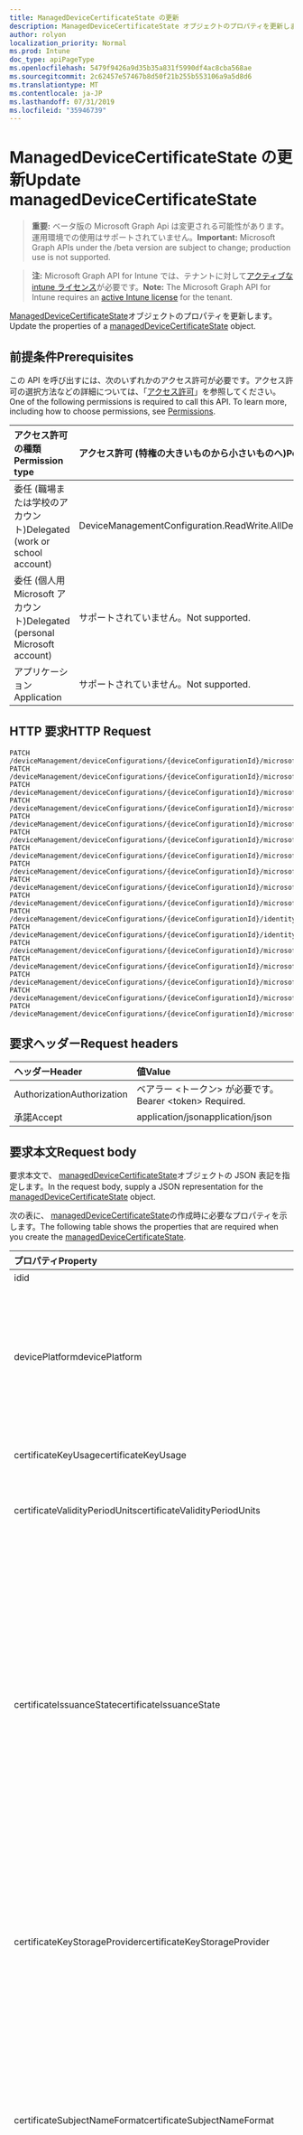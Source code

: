 ```yaml
---
title: ManagedDeviceCertificateState の更新
description: ManagedDeviceCertificateState オブジェクトのプロパティを更新します。
author: rolyon
localization_priority: Normal
ms.prod: Intune
doc_type: apiPageType
ms.openlocfilehash: 5479f9426a9d35b35a831f5990df4ac8cba568ae
ms.sourcegitcommit: 2c62457e57467b8d50f21b255b553106a9a5d8d6
ms.translationtype: MT
ms.contentlocale: ja-JP
ms.lasthandoff: 07/31/2019
ms.locfileid: "35946739"
---
```

# <a name="update-manageddevicecertificatestate"></a><span data-ttu-id="07985-103">ManagedDeviceCertificateState の更新</span><span class="sxs-lookup"><span data-stu-id="07985-103">Update managedDeviceCertificateState</span></span>

> <span data-ttu-id="07985-104">**重要:** ベータ版の Microsoft Graph Api は変更される可能性があります。運用環境での使用はサポートされていません。</span><span class="sxs-lookup"><span data-stu-id="07985-104">**Important:** Microsoft Graph APIs under the /beta version are subject to change; production use is not supported.</span></span>

> <span data-ttu-id="07985-105">**注:** Microsoft Graph API for Intune では、テナントに対して[アクティブな intune ライセンス](https://go.microsoft.com/fwlink/?linkid=839381)が必要です。</span><span class="sxs-lookup"><span data-stu-id="07985-105">**Note:** The Microsoft Graph API for Intune requires an [active Intune license](https://go.microsoft.com/fwlink/?linkid=839381) for the tenant.</span></span>

<span data-ttu-id="07985-106">[ManagedDeviceCertificateState](../resources/intune-deviceconfig-manageddevicecertificatestate.md)オブジェクトのプロパティを更新します。</span><span class="sxs-lookup"><span data-stu-id="07985-106">Update the properties of a [managedDeviceCertificateState](../resources/intune-deviceconfig-manageddevicecertificatestate.md) object.</span></span>

## <a name="prerequisites"></a><span data-ttu-id="07985-107">前提条件</span><span class="sxs-lookup"><span data-stu-id="07985-107">Prerequisites</span></span>
<span data-ttu-id="07985-p101">この API を呼び出すには、次のいずれかのアクセス許可が必要です。アクセス許可の選択方法などの詳細については、「[アクセス許可](/graph/permissions-reference)」を参照してください。</span><span class="sxs-lookup"><span data-stu-id="07985-p101">One of the following permissions is required to call this API. To learn more, including how to choose permissions, see [Permissions](/graph/permissions-reference).</span></span>

|<span data-ttu-id="07985-110">アクセス許可の種類</span><span class="sxs-lookup"><span data-stu-id="07985-110">Permission type</span></span>|<span data-ttu-id="07985-111">アクセス許可 (特権の大きいものから小さいものへ)</span><span class="sxs-lookup"><span data-stu-id="07985-111">Permissions (from most to least privileged)</span></span>|
|:---|:---|
|<span data-ttu-id="07985-112">委任 (職場または学校のアカウント)</span><span class="sxs-lookup"><span data-stu-id="07985-112">Delegated (work or school account)</span></span>|<span data-ttu-id="07985-113">DeviceManagementConfiguration.ReadWrite.All</span><span class="sxs-lookup"><span data-stu-id="07985-113">DeviceManagementConfiguration.ReadWrite.All</span></span>|
|<span data-ttu-id="07985-114">委任 (個人用 Microsoft アカウント)</span><span class="sxs-lookup"><span data-stu-id="07985-114">Delegated (personal Microsoft account)</span></span>|<span data-ttu-id="07985-115">サポートされていません。</span><span class="sxs-lookup"><span data-stu-id="07985-115">Not supported.</span></span>|
|<span data-ttu-id="07985-116">アプリケーション</span><span class="sxs-lookup"><span data-stu-id="07985-116">Application</span></span>|<span data-ttu-id="07985-117">サポートされていません。</span><span class="sxs-lookup"><span data-stu-id="07985-117">Not supported.</span></span>|

## <a name="http-request"></a><span data-ttu-id="07985-118">HTTP 要求</span><span class="sxs-lookup"><span data-stu-id="07985-118">HTTP Request</span></span>
<!-- {
  "blockType": "ignored"
}
-->
``` http
PATCH /deviceManagement/deviceConfigurations/{deviceConfigurationId}/microsoft.graph.iosPkcsCertificateProfile/managedDeviceCertificateStates/{managedDeviceCertificateStateId}
PATCH /deviceManagement/deviceConfigurations/{deviceConfigurationId}/microsoft.graph.iosScepCertificateProfile/managedDeviceCertificateStates/{managedDeviceCertificateStateId}
PATCH /deviceManagement/deviceConfigurations/{deviceConfigurationId}/microsoft.graph.macOSScepCertificateProfile/managedDeviceCertificateStates/{managedDeviceCertificateStateId}
PATCH /deviceManagement/deviceConfigurations/{deviceConfigurationId}/microsoft.graph.androidPkcsCertificateProfile/managedDeviceCertificateStates/{managedDeviceCertificateStateId}
PATCH /deviceManagement/deviceConfigurations/{deviceConfigurationId}/microsoft.graph.androidScepCertificateProfile/managedDeviceCertificateStates/{managedDeviceCertificateStateId}
PATCH /deviceManagement/deviceConfigurations/{deviceConfigurationId}/microsoft.graph.iosImportedPFXCertificateProfile/managedDeviceCertificateStates/{managedDeviceCertificateStateId}
PATCH /deviceManagement/deviceConfigurations/{deviceConfigurationId}/microsoft.graph.macOSImportedPFXCertificateProfile/managedDeviceCertificateStates/{managedDeviceCertificateStateId}
PATCH /deviceManagement/deviceConfigurations/{deviceConfigurationId}/microsoft.graph.androidImportedPFXCertificateProfile/managedDeviceCertificateStates/{managedDeviceCertificateStateId}
PATCH /deviceManagement/deviceConfigurations/{deviceConfigurationId}/microsoft.graph.androidWorkProfileScepCertificateProfile/managedDeviceCertificateStates/{managedDeviceCertificateStateId}
PATCH /deviceManagement/deviceConfigurations/{deviceConfigurationId}/microsoft.graph.androidForWorkImportedPFXCertificateProfile/managedDeviceCertificateStates/{managedDeviceCertificateStateId}
PATCH /deviceManagement/deviceConfigurations/{deviceConfigurationId}/identityCertificate/microsoft.graph.androidForWorkPkcsCertificateProfile/managedDeviceCertificateStates/{managedDeviceCertificateStateId}
PATCH /deviceManagement/deviceConfigurations/{deviceConfigurationId}/identityCertificate/microsoft.graph.androidForWorkScepCertificateProfile/managedDeviceCertificateStates/{managedDeviceCertificateStateId}
PATCH /deviceManagement/deviceConfigurations/{deviceConfigurationId}/microsoft.graph.windowsPhone81VpnConfiguration/identityCertificate/microsoft.graph.windowsPhone81SCEPCertificateProfile/managedDeviceCertificateStates/{managedDeviceCertificateStateId}
PATCH /deviceManagement/deviceConfigurations/{deviceConfigurationId}/microsoft.graph.windowsWifiEnterpriseEAPConfiguration/identityCertificateForClientAuthentication/microsoft.graph.windows10PkcsCertificateProfile/managedDeviceCertificateStates/{managedDeviceCertificateStateId}
PATCH /deviceManagement/deviceConfigurations/{deviceConfigurationId}/microsoft.graph.windowsWifiEnterpriseEAPConfiguration/identityCertificateForClientAuthentication/microsoft.graph.windows81SCEPCertificateProfile/managedDeviceCertificateStates/{managedDeviceCertificateStateId}
PATCH /deviceManagement/deviceConfigurations/{deviceConfigurationId}/microsoft.graph.windowsWifiEnterpriseEAPConfiguration/identityCertificateForClientAuthentication/microsoft.graph.windows10ImportedPFXCertificateProfile/managedDeviceCertificateStates/{managedDeviceCertificateStateId}
PATCH /deviceManagement/deviceConfigurations/{deviceConfigurationId}/microsoft.graph.windowsWifiEnterpriseEAPConfiguration/identityCertificateForClientAuthentication/microsoft.graph.windowsPhone81ImportedPFXCertificateProfile/managedDeviceCertificateStates/{managedDeviceCertificateStateId}
```

## <a name="request-headers"></a><span data-ttu-id="07985-119">要求ヘッダー</span><span class="sxs-lookup"><span data-stu-id="07985-119">Request headers</span></span>
|<span data-ttu-id="07985-120">ヘッダー</span><span class="sxs-lookup"><span data-stu-id="07985-120">Header</span></span>|<span data-ttu-id="07985-121">値</span><span class="sxs-lookup"><span data-stu-id="07985-121">Value</span></span>|
|:---|:---|
|<span data-ttu-id="07985-122">Authorization</span><span class="sxs-lookup"><span data-stu-id="07985-122">Authorization</span></span>|<span data-ttu-id="07985-123">ベアラー &lt;トークン&gt; が必要です。</span><span class="sxs-lookup"><span data-stu-id="07985-123">Bearer &lt;token&gt; Required.</span></span>|
|<span data-ttu-id="07985-124">承諾</span><span class="sxs-lookup"><span data-stu-id="07985-124">Accept</span></span>|<span data-ttu-id="07985-125">application/json</span><span class="sxs-lookup"><span data-stu-id="07985-125">application/json</span></span>|

## <a name="request-body"></a><span data-ttu-id="07985-126">要求本文</span><span class="sxs-lookup"><span data-stu-id="07985-126">Request body</span></span>
<span data-ttu-id="07985-127">要求本文で、 [managedDeviceCertificateState](../resources/intune-deviceconfig-manageddevicecertificatestate.md)オブジェクトの JSON 表記を指定します。</span><span class="sxs-lookup"><span data-stu-id="07985-127">In the request body, supply a JSON representation for the [managedDeviceCertificateState](../resources/intune-deviceconfig-manageddevicecertificatestate.md) object.</span></span>

<span data-ttu-id="07985-128">次の表に、 [managedDeviceCertificateState](../resources/intune-deviceconfig-manageddevicecertificatestate.md)の作成時に必要なプロパティを示します。</span><span class="sxs-lookup"><span data-stu-id="07985-128">The following table shows the properties that are required when you create the [managedDeviceCertificateState](../resources/intune-deviceconfig-manageddevicecertificatestate.md).</span></span>

|<span data-ttu-id="07985-129">プロパティ</span><span class="sxs-lookup"><span data-stu-id="07985-129">Property</span></span>|<span data-ttu-id="07985-130">型</span><span class="sxs-lookup"><span data-stu-id="07985-130">Type</span></span>|<span data-ttu-id="07985-131">説明</span><span class="sxs-lookup"><span data-stu-id="07985-131">Description</span></span>|
|:---|:---|:---|
|<span data-ttu-id="07985-132">id</span><span class="sxs-lookup"><span data-stu-id="07985-132">id</span></span>|<span data-ttu-id="07985-133">文字列</span><span class="sxs-lookup"><span data-stu-id="07985-133">String</span></span>|<span data-ttu-id="07985-134">エンティティのキー。</span><span class="sxs-lookup"><span data-stu-id="07985-134">Key of the entity.</span></span>|
|<span data-ttu-id="07985-135">devicePlatform</span><span class="sxs-lookup"><span data-stu-id="07985-135">devicePlatform</span></span>|[<span data-ttu-id="07985-136">devicePlatformType</span><span class="sxs-lookup"><span data-stu-id="07985-136">devicePlatformType</span></span>](../resources/intune-shared-deviceplatformtype.md)|<span data-ttu-id="07985-137">デバイスプラットフォーム。</span><span class="sxs-lookup"><span data-stu-id="07985-137">Device platform.</span></span> <span data-ttu-id="07985-138">可能な値は、`android`、`androidForWork`、`iOS`、`macOS`、`windowsPhone81`、`windows81AndLater`、`windows10AndLater`、`androidWorkProfile`、`unknown` です。</span><span class="sxs-lookup"><span data-stu-id="07985-138">Possible values are: `android`, `androidForWork`, `iOS`, `macOS`, `windowsPhone81`, `windows81AndLater`, `windows10AndLater`, `androidWorkProfile`, `unknown`.</span></span>|
|<span data-ttu-id="07985-139">certificateKeyUsage</span><span class="sxs-lookup"><span data-stu-id="07985-139">certificateKeyUsage</span></span>|[<span data-ttu-id="07985-140">keyUsages</span><span class="sxs-lookup"><span data-stu-id="07985-140">keyUsages</span></span>](../resources/intune-deviceconfig-keyusages.md)|<span data-ttu-id="07985-141">キー使用法。</span><span class="sxs-lookup"><span data-stu-id="07985-141">Key usage.</span></span> <span data-ttu-id="07985-142">可能な値は、`keyEncipherment`、`digitalSignature` です。</span><span class="sxs-lookup"><span data-stu-id="07985-142">Possible values are: `keyEncipherment`, `digitalSignature`.</span></span>|
|<span data-ttu-id="07985-143">certificateValidityPeriodUnits</span><span class="sxs-lookup"><span data-stu-id="07985-143">certificateValidityPeriodUnits</span></span>|[<span data-ttu-id="07985-144">certificateValidityPeriodScale</span><span class="sxs-lookup"><span data-stu-id="07985-144">certificateValidityPeriodScale</span></span>](../resources/intune-deviceconfig-certificatevalidityperiodscale.md)|<span data-ttu-id="07985-145">有効期間の単位。</span><span class="sxs-lookup"><span data-stu-id="07985-145">Validity period units.</span></span> <span data-ttu-id="07985-146">可能な値は、`days`、`months`、`years` です。</span><span class="sxs-lookup"><span data-stu-id="07985-146">Possible values are: `days`, `months`, `years`.</span></span>|
|<span data-ttu-id="07985-147">certificateIssuanceState</span><span class="sxs-lookup"><span data-stu-id="07985-147">certificateIssuanceState</span></span>|[<span data-ttu-id="07985-148">certificateIssuanceStates</span><span class="sxs-lookup"><span data-stu-id="07985-148">certificateIssuanceStates</span></span>](../resources/intune-deviceconfig-certificateissuancestates.md)|<span data-ttu-id="07985-149">発行状態。</span><span class="sxs-lookup"><span data-stu-id="07985-149">Issuance State.</span></span> <span data-ttu-id="07985-150">可能な値: `unknown`、 `challengeIssued` `challengeIssueFailed` `requestCreationFailed` `requestSubmitFailed` `challengeValidationSucceeded` `challengeValidationFailed` `issueFailed` `issuePending` `issued` `responseProcessingFailed` `responsePending`、、、、、、、、、、、、 `enrollmentSucceeded` `enrollmentNotNeeded` `revoked` `removedFromCollection` `renewVerified` `installFailed` `installed`, `deleteFailed`, `deleted`, `renewalRequested`, `requested`.</span><span class="sxs-lookup"><span data-stu-id="07985-150">Possible values are: `unknown`, `challengeIssued`, `challengeIssueFailed`, `requestCreationFailed`, `requestSubmitFailed`, `challengeValidationSucceeded`, `challengeValidationFailed`, `issueFailed`, `issuePending`, `issued`, `responseProcessingFailed`, `responsePending`, `enrollmentSucceeded`, `enrollmentNotNeeded`, `revoked`, `removedFromCollection`, `renewVerified`, `installFailed`, `installed`, `deleteFailed`, `deleted`, `renewalRequested`, `requested`.</span></span>|
|<span data-ttu-id="07985-151">certificateKeyStorageProvider</span><span class="sxs-lookup"><span data-stu-id="07985-151">certificateKeyStorageProvider</span></span>|[<span data-ttu-id="07985-152">keyStorageProviderOption</span><span class="sxs-lookup"><span data-stu-id="07985-152">keyStorageProviderOption</span></span>](../resources/intune-deviceconfig-keystorageprovideroption.md)|<span data-ttu-id="07985-153">キーストレージプロバイダー。</span><span class="sxs-lookup"><span data-stu-id="07985-153">Key Storage Provider.</span></span> <span data-ttu-id="07985-154">使用可能な値は、`useTpmKspOtherwiseUseSoftwareKsp`、`useTpmKspOtherwiseFail`、`usePassportForWorkKspOtherwiseFail`、`useSoftwareKsp` です。</span><span class="sxs-lookup"><span data-stu-id="07985-154">Possible values are: `useTpmKspOtherwiseUseSoftwareKsp`, `useTpmKspOtherwiseFail`, `usePassportForWorkKspOtherwiseFail`, `useSoftwareKsp`.</span></span>|
|<span data-ttu-id="07985-155">certificateSubjectNameFormat</span><span class="sxs-lookup"><span data-stu-id="07985-155">certificateSubjectNameFormat</span></span>|[<span data-ttu-id="07985-156">subjectNameFormat</span><span class="sxs-lookup"><span data-stu-id="07985-156">subjectNameFormat</span></span>](../resources/intune-deviceconfig-subjectnameformat.md)|<span data-ttu-id="07985-157">サブジェクト名の形式。</span><span class="sxs-lookup"><span data-stu-id="07985-157">Subject name format.</span></span> <span data-ttu-id="07985-158">可能な値は、`commonName`、`commonNameIncludingEmail`、`commonNameAsEmail`、`custom`、`commonNameAsIMEI`、`commonNameAsSerialNumber`、`commonNameAsAadDeviceId`、`commonNameAsIntuneDeviceId`、`commonNameAsDurableDeviceId` です。</span><span class="sxs-lookup"><span data-stu-id="07985-158">Possible values are: `commonName`, `commonNameIncludingEmail`, `commonNameAsEmail`, `custom`, `commonNameAsIMEI`, `commonNameAsSerialNumber`, `commonNameAsAadDeviceId`, `commonNameAsIntuneDeviceId`, `commonNameAsDurableDeviceId`.</span></span>|
|<span data-ttu-id="07985-159">certificateSubjectAlternativeNameFormat</span><span class="sxs-lookup"><span data-stu-id="07985-159">certificateSubjectAlternativeNameFormat</span></span>|[<span data-ttu-id="07985-160">subjectAlternativeNameType</span><span class="sxs-lookup"><span data-stu-id="07985-160">subjectAlternativeNameType</span></span>](../resources/intune-deviceconfig-subjectalternativenametype.md)|<span data-ttu-id="07985-161">サブジェクトの別名形式。</span><span class="sxs-lookup"><span data-stu-id="07985-161">Subject alternative name format.</span></span> <span data-ttu-id="07985-162">可能な値は、`none`、`emailAddress`、`userPrincipalName`、`customAzureADAttribute`、`domainNameService` です。</span><span class="sxs-lookup"><span data-stu-id="07985-162">Possible values are: `none`, `emailAddress`, `userPrincipalName`, `customAzureADAttribute`, `domainNameService`.</span></span>|
|<span data-ttu-id="07985-163">certificateRevokeStatus</span><span class="sxs-lookup"><span data-stu-id="07985-163">certificateRevokeStatus</span></span>|[<span data-ttu-id="07985-164">certificateRevocationStatus</span><span class="sxs-lookup"><span data-stu-id="07985-164">certificateRevocationStatus</span></span>](../resources/intune-deviceconfig-certificaterevocationstatus.md)|<span data-ttu-id="07985-165">状態を取り消します。</span><span class="sxs-lookup"><span data-stu-id="07985-165">Revoke status.</span></span> <span data-ttu-id="07985-166">可能な値は、`none`、`pending`、`issued`、`failed`、`revoked` です。</span><span class="sxs-lookup"><span data-stu-id="07985-166">Possible values are: `none`, `pending`, `issued`, `failed`, `revoked`.</span></span>|
|<span data-ttu-id="07985-167">certificateProfileDisplayName</span><span class="sxs-lookup"><span data-stu-id="07985-167">certificateProfileDisplayName</span></span>|<span data-ttu-id="07985-168">String</span><span class="sxs-lookup"><span data-stu-id="07985-168">String</span></span>|<span data-ttu-id="07985-169">証明書プロファイルの表示名</span><span class="sxs-lookup"><span data-stu-id="07985-169">Certificate profile display name</span></span>|
|<span data-ttu-id="07985-170">deviceDisplayName</span><span class="sxs-lookup"><span data-stu-id="07985-170">deviceDisplayName</span></span>|<span data-ttu-id="07985-171">String</span><span class="sxs-lookup"><span data-stu-id="07985-171">String</span></span>|<span data-ttu-id="07985-172">デバイスの表示名</span><span class="sxs-lookup"><span data-stu-id="07985-172">Device display name</span></span>|
|<span data-ttu-id="07985-173">userDisplayName</span><span class="sxs-lookup"><span data-stu-id="07985-173">userDisplayName</span></span>|<span data-ttu-id="07985-174">String</span><span class="sxs-lookup"><span data-stu-id="07985-174">String</span></span>|<span data-ttu-id="07985-175">ユーザーの表示名</span><span class="sxs-lookup"><span data-stu-id="07985-175">User display name</span></span>|
|<span data-ttu-id="07985-176">certificateExpirationDateTime</span><span class="sxs-lookup"><span data-stu-id="07985-176">certificateExpirationDateTime</span></span>|<span data-ttu-id="07985-177">DateTimeOffset</span><span class="sxs-lookup"><span data-stu-id="07985-177">DateTimeOffset</span></span>|<span data-ttu-id="07985-178">証明書の有効期限</span><span class="sxs-lookup"><span data-stu-id="07985-178">Certificate expiry date</span></span>|
|<span data-ttu-id="07985-179">certificateLastIssuanceStateChangedDateTime</span><span class="sxs-lookup"><span data-stu-id="07985-179">certificateLastIssuanceStateChangedDateTime</span></span>|<span data-ttu-id="07985-180">DateTimeOffset</span><span class="sxs-lookup"><span data-stu-id="07985-180">DateTimeOffset</span></span>|<span data-ttu-id="07985-181">証明書の発行状態の最終変更</span><span class="sxs-lookup"><span data-stu-id="07985-181">Last certificate issuance state change</span></span>|
|<span data-ttu-id="07985-182">lastCertificateStateChangeDateTime</span><span class="sxs-lookup"><span data-stu-id="07985-182">lastCertificateStateChangeDateTime</span></span>|<span data-ttu-id="07985-183">DateTimeOffset</span><span class="sxs-lookup"><span data-stu-id="07985-183">DateTimeOffset</span></span>|<span data-ttu-id="07985-184">証明書の発行状態の最終変更</span><span class="sxs-lookup"><span data-stu-id="07985-184">Last certificate issuance state change</span></span>|
|<span data-ttu-id="07985-185">certificateIssuer</span><span class="sxs-lookup"><span data-stu-id="07985-185">certificateIssuer</span></span>|<span data-ttu-id="07985-186">String</span><span class="sxs-lookup"><span data-stu-id="07985-186">String</span></span>|<span data-ttu-id="07985-187">発行者</span><span class="sxs-lookup"><span data-stu-id="07985-187">Issuer</span></span>|
|<span data-ttu-id="07985-188">certificateThumbprint</span><span class="sxs-lookup"><span data-stu-id="07985-188">certificateThumbprint</span></span>|<span data-ttu-id="07985-189">String</span><span class="sxs-lookup"><span data-stu-id="07985-189">String</span></span>|<span data-ttu-id="07985-190">拇印</span><span class="sxs-lookup"><span data-stu-id="07985-190">Thumbprint</span></span>|
|<span data-ttu-id="07985-191">certificateSerialNumber</span><span class="sxs-lookup"><span data-stu-id="07985-191">certificateSerialNumber</span></span>|<span data-ttu-id="07985-192">String</span><span class="sxs-lookup"><span data-stu-id="07985-192">String</span></span>|<span data-ttu-id="07985-193">シリアル番号</span><span class="sxs-lookup"><span data-stu-id="07985-193">Serial number</span></span>|
|<span data-ttu-id="07985-194">certificateKeyLength</span><span class="sxs-lookup"><span data-stu-id="07985-194">certificateKeyLength</span></span>|<span data-ttu-id="07985-195">Int32</span><span class="sxs-lookup"><span data-stu-id="07985-195">Int32</span></span>|<span data-ttu-id="07985-196">キーの長さ</span><span class="sxs-lookup"><span data-stu-id="07985-196">Key length</span></span>|
|<span data-ttu-id="07985-197">certificateEnhancedKeyUsage</span><span class="sxs-lookup"><span data-stu-id="07985-197">certificateEnhancedKeyUsage</span></span>|<span data-ttu-id="07985-198">String</span><span class="sxs-lookup"><span data-stu-id="07985-198">String</span></span>|<span data-ttu-id="07985-199">拡張キーの使用</span><span class="sxs-lookup"><span data-stu-id="07985-199">Extended key usage</span></span>|
|<span data-ttu-id="07985-200">certificateValidityPeriod</span><span class="sxs-lookup"><span data-stu-id="07985-200">certificateValidityPeriod</span></span>|<span data-ttu-id="07985-201">Int32</span><span class="sxs-lookup"><span data-stu-id="07985-201">Int32</span></span>|<span data-ttu-id="07985-202">有効期間</span><span class="sxs-lookup"><span data-stu-id="07985-202">Validity period</span></span>|
|<span data-ttu-id="07985-203">certificateSubjectNameFormatString</span><span class="sxs-lookup"><span data-stu-id="07985-203">certificateSubjectNameFormatString</span></span>|<span data-ttu-id="07985-204">String</span><span class="sxs-lookup"><span data-stu-id="07985-204">String</span></span>|<span data-ttu-id="07985-205">カスタムサブジェクト名の形式のサブジェクト名の書式指定文字列</span><span class="sxs-lookup"><span data-stu-id="07985-205">Subject name format string for custom subject name formats</span></span>|
|<span data-ttu-id="07985-206">certificateSubjectAlternativeNameFormatString</span><span class="sxs-lookup"><span data-stu-id="07985-206">certificateSubjectAlternativeNameFormatString</span></span>|<span data-ttu-id="07985-207">String</span><span class="sxs-lookup"><span data-stu-id="07985-207">String</span></span>|<span data-ttu-id="07985-208">カスタム書式のサブジェクトの別名書式文字列</span><span class="sxs-lookup"><span data-stu-id="07985-208">Subject alternative name format string for custom formats</span></span>|
|<span data-ttu-id="07985-209">certificateIssuanceDateTime</span><span class="sxs-lookup"><span data-stu-id="07985-209">certificateIssuanceDateTime</span></span>|<span data-ttu-id="07985-210">DateTimeOffset</span><span class="sxs-lookup"><span data-stu-id="07985-210">DateTimeOffset</span></span>|<span data-ttu-id="07985-211">発行日</span><span class="sxs-lookup"><span data-stu-id="07985-211">Issuance date</span></span>|
|<span data-ttu-id="07985-212">certificateErrorCode</span><span class="sxs-lookup"><span data-stu-id="07985-212">certificateErrorCode</span></span>|<span data-ttu-id="07985-213">Int32</span><span class="sxs-lookup"><span data-stu-id="07985-213">Int32</span></span>|<span data-ttu-id="07985-214">エラー コード</span><span class="sxs-lookup"><span data-stu-id="07985-214">Error code</span></span>|



## <a name="response"></a><span data-ttu-id="07985-215">応答</span><span class="sxs-lookup"><span data-stu-id="07985-215">Response</span></span>
<span data-ttu-id="07985-216">成功した場合、このメソッド`200 OK`は応答コードと、応答本文で更新された[managedDeviceCertificateState](../resources/intune-deviceconfig-manageddevicecertificatestate.md)オブジェクトを返します。</span><span class="sxs-lookup"><span data-stu-id="07985-216">If successful, this method returns a `200 OK` response code and an updated [managedDeviceCertificateState](../resources/intune-deviceconfig-manageddevicecertificatestate.md) object in the response body.</span></span>

## <a name="example"></a><span data-ttu-id="07985-217">例</span><span class="sxs-lookup"><span data-stu-id="07985-217">Example</span></span>

### <a name="request"></a><span data-ttu-id="07985-218">要求</span><span class="sxs-lookup"><span data-stu-id="07985-218">Request</span></span>
<span data-ttu-id="07985-219">以下は、要求の例です。</span><span class="sxs-lookup"><span data-stu-id="07985-219">Here is an example of the request.</span></span>
``` http
PATCH https://graph.microsoft.com/beta/deviceManagement/deviceConfigurations/{deviceConfigurationId}/microsoft.graph.iosPkcsCertificateProfile/managedDeviceCertificateStates/{managedDeviceCertificateStateId}
Content-type: application/json
Content-length: 1517

{
  "@odata.type": "#microsoft.graph.managedDeviceCertificateState",
  "devicePlatform": "androidForWork",
  "certificateKeyUsage": "digitalSignature",
  "certificateValidityPeriodUnits": "months",
  "certificateIssuanceState": "challengeIssued",
  "certificateKeyStorageProvider": "useTpmKspOtherwiseFail",
  "certificateSubjectNameFormat": "commonNameIncludingEmail",
  "certificateSubjectAlternativeNameFormat": "emailAddress",
  "certificateRevokeStatus": "pending",
  "certificateProfileDisplayName": "Certificate Profile Display Name value",
  "deviceDisplayName": "Device Display Name value",
  "userDisplayName": "User Display Name value",
  "certificateExpirationDateTime": "2017-01-01T00:02:14.9489247-08:00",
  "certificateLastIssuanceStateChangedDateTime": "2017-01-01T00:00:27.7468732-08:00",
  "lastCertificateStateChangeDateTime": "2017-01-01T00:01:10.7144639-08:00",
  "certificateIssuer": "Certificate Issuer value",
  "certificateThumbprint": "Certificate Thumbprint value",
  "certificateSerialNumber": "Certificate Serial Number value",
  "certificateKeyLength": 4,
  "certificateEnhancedKeyUsage": "Certificate Enhanced Key Usage value",
  "certificateValidityPeriod": 9,
  "certificateSubjectNameFormatString": "Certificate Subject Name Format String value",
  "certificateSubjectAlternativeNameFormatString": "Certificate Subject Alternative Name Format String value",
  "certificateIssuanceDateTime": "2016-12-31T23:59:41.5044473-08:00",
  "certificateErrorCode": 4
}
```

### <a name="response"></a><span data-ttu-id="07985-220">応答</span><span class="sxs-lookup"><span data-stu-id="07985-220">Response</span></span>
<span data-ttu-id="07985-p110">以下は、応答の例です。注:簡潔にするために、ここに示す応答オブジェクトは切り詰められている場合があります。すべてのプロパティは実際の呼び出しから返されます。</span><span class="sxs-lookup"><span data-stu-id="07985-p110">Here is an example of the response. Note: The response object shown here may be truncated for brevity. All of the properties will be returned from an actual call.</span></span>
``` http
HTTP/1.1 200 OK
Content-Type: application/json
Content-Length: 1566

{
  "@odata.type": "#microsoft.graph.managedDeviceCertificateState",
  "id": "d99bc884-c884-d99b-84c8-9bd984c89bd9",
  "devicePlatform": "androidForWork",
  "certificateKeyUsage": "digitalSignature",
  "certificateValidityPeriodUnits": "months",
  "certificateIssuanceState": "challengeIssued",
  "certificateKeyStorageProvider": "useTpmKspOtherwiseFail",
  "certificateSubjectNameFormat": "commonNameIncludingEmail",
  "certificateSubjectAlternativeNameFormat": "emailAddress",
  "certificateRevokeStatus": "pending",
  "certificateProfileDisplayName": "Certificate Profile Display Name value",
  "deviceDisplayName": "Device Display Name value",
  "userDisplayName": "User Display Name value",
  "certificateExpirationDateTime": "2017-01-01T00:02:14.9489247-08:00",
  "certificateLastIssuanceStateChangedDateTime": "2017-01-01T00:00:27.7468732-08:00",
  "lastCertificateStateChangeDateTime": "2017-01-01T00:01:10.7144639-08:00",
  "certificateIssuer": "Certificate Issuer value",
  "certificateThumbprint": "Certificate Thumbprint value",
  "certificateSerialNumber": "Certificate Serial Number value",
  "certificateKeyLength": 4,
  "certificateEnhancedKeyUsage": "Certificate Enhanced Key Usage value",
  "certificateValidityPeriod": 9,
  "certificateSubjectNameFormatString": "Certificate Subject Name Format String value",
  "certificateSubjectAlternativeNameFormatString": "Certificate Subject Alternative Name Format String value",
  "certificateIssuanceDateTime": "2016-12-31T23:59:41.5044473-08:00",
  "certificateErrorCode": 4
}
```





